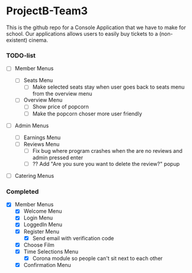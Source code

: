 # ProjectB-Team3

This is the github repo for a Console Application that we have to make for school. Our applications allows users
to easily buy tickets to a (non-existent) cinema. 

### TODO-list
- [ ] Member Menus  
  - [ ] Seats Menu
    - [ ] Make selected seats stay when user goes back to seats menu from the overview menu
  - [ ] Overview Menu
    - [ ] Show price of popcorn
	- [ ] Make the popcorn choser more user friendly
- [ ] Admin Menus  
  - [ ] Earnings Menu
  - [ ] Reviews Menu
    - [ ] Fix bug where program crashes when the are no reviews and admin pressed enter
    - [ ] ?? Add "Are you sure you want to delete the review?" popup
- [ ] Catering Menus  
  

### Completed
- [x] Member Menus  
  - [x] Welcome Menu
  - [x] Login Menu
  - [x] LoggedIn Menu
  - [x] Register Menu
     - [x] Send email with verification code
  - [x] Choose Film
  - [x] Time Selections Menu
    - [x] Corona module so people can't sit next to each other
  - [x] Confirmation Menu
